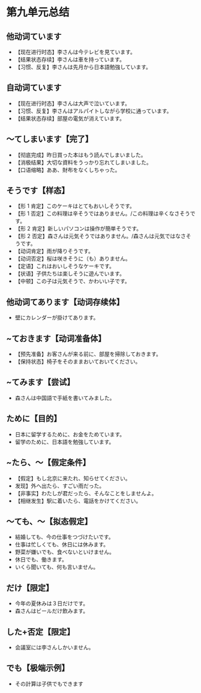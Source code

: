 # 第九单元总结

## 他动词ています

- 【现在进行时态】李さんは今テレビを見ています。
- 【结果状态存续】李さんは車を持っています。
- 【习惯、反复】李さんは先月から日本語勉強しています。

## 自动词ています

- 【现在进行时态】李さんは大声で泣いています。
- 【习惯、反复】李さんはアルパイトしながら学校に通っています。
- 【结果状态存续】部屋の電気が消えています。

## ～てしまいます【完了】

- 【彻底完成】昨日買った本はもう読んでしまいました。
- 【消极结果】大切な資料をうっかり忘れてしまいました。
- 【口语缩略】ああ、財布をなくしちゃった。

## そうです【样态】

- 【形 1 肯定】このケーキはとてもおいしそうです。
- 【形 1 否定】この料理は辛そうではありません。/この料理は辛くなさそうです。
- 【形 2 肯定】新しいパソコンは操作が簡単そうです。
- 【形 2 否定】森さんは元気そうではありません。/森さんは元気ではなさそうです。
- 【动词肯定】雨が降りそうです。
- 【动词否定】桜は咲きそうに（も）ありません。
- 【定语】これはおいしそうなケーキです。
- 【状语】子供たちは楽しそうに遊んでいます。
- 【中顿】この子は元気そうで、かわいい子です。

## 他动词てあります【动词存续体】

- 壁にカレンダーが掛けてあります。

## ~ておきます【动词准备体】

- 【预先准备】お客さんが来る前に、部屋を掃除しておきます。
- 【保持状态】椅子をそのままおいておいてください。

## ~てみます【尝试】

- 森さんは中国語で手紙を書いてみました。

## ために【目的】

- 日本に留学するために、お金をためています。
- 留学のために、日本語を勉強しています。

## ~たら、～【假定条件】

- 【假定】もし北京に来たれ、知らせてください。
- 发现】外へ出たら、すごい雨だった。
- 【非事实】わたしが君だったら、そんなことをしませんよ。
- 【相继发生】駅に着いたら、電話をかけてください。

## ～ても、～【拟态假定】

- 結婚しても、今の仕事をつづけたいです。
- 仕事は忙しくても、休日には休みます。
- 野菜が嫌いでも、食べないといけません。
- 休日でも、働きます。
- いくら聞いても、何も言いません。

## だけ【限定】

- 今年の夏休みは３日だけです。
- 森さんはビールだけ飲みます。

## した+否定【限定】

- 会議室には李さんしかいません。

## でも【极端示例】

- その計算は子供でもできます
